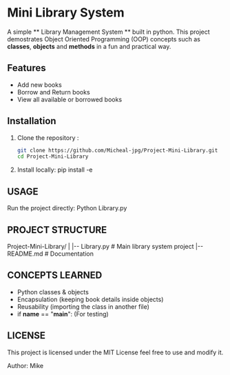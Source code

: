# Mini Library System

A simple ** Library Management System ** built in python.
This project demostrates Object Oriented Programming (OOP) concepts such as **classes**, 
**objects** and **methods** in a fun and practical way.

## Features
- Add new books
- Borrow and Return books
- View all available or borrowed books

## Installation
1. Clone the repository :
    ```bash
    git clone https://github.com/Micheal-jpg/Project-Mini-Library.git
    cd Project-Mini-Library

2. Install locally:
    pip install -e

## USAGE
Run the project directly:
    Python Library.py

## PROJECT STRUCTURE
Project-Mini-Library/
|
|-- Library.py # Main library system project
|-- README.md # Documentation

## CONCEPTS LEARNED
- Python classes & objects
- Encapsulation (keeping book details inside objects)
- Reusability (importing the class in another file)
- if __name__ == "__main__": (For testing)

## LICENSE
This project is licensed under the MIT License feel free to use and modify it.

Author: Mike






